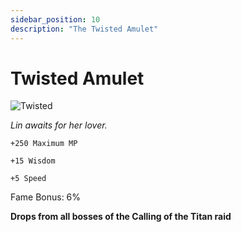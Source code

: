 ```yaml
---
sidebar_position: 10
description: "The Twisted Amulet"
---
```


# Twisted Amulet

![Twisted](https://vwiki.valorserver.com/api/item/picture/twisted%20amulet)

<i>Lin awaits for her lover.</i>

    +250 Maximum MP

    +15 Wisdom
    
    +5 Speed
    
Fame Bonus: 6%

**Drops from all bosses of the Calling of the Titan raid**
